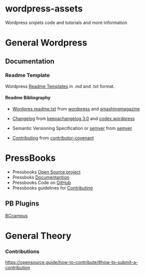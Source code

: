# wordpress-assets
Wordpress snipets code and tutorials and more information

# General Wordpress

## Documentation

### Readme Template

Wordpress [Readme Templates](readme/README.md) in .md and .txt format.

#### Readme Bibliography

* [Wordpres readme.txt](readme/readme.txt) from [wordpress](https://wordpress.org/plugins/developers/#readme "wordpress.org") and [smashingmagazine](https://www.smashingmagazine.com/2011/11/improve-wordpress-plugins-readme-txt/ "smashingmagazine.com")

* [Changelog](readme/docs/changelog/CHANGELOG.md) from [keepachangelog 3.0](http://keepachangelog.com/en/0.3.0/ "keepachangelog.com/en/0.3.0") and [codex.wordpress](https://codex.wordpress.org/Version_4.7 "codex.wordpress.org")

* Semantic Versioning Specification or [semver](readme/docs/semver/semver.md) from [semver](http://semver.org "semver.org")

* [Contributing](readme/docs/contributing/CONTRIBUTING.md) from [contributor-covenant](http://contributor-covenant.org/ "contributor-covenant.org")

# PressBooks
* Pressbooks [Open Source project](https://pressbooks.org/)
* Pressboks [Documentantion](http://docs.pressbooks.org/)
* Pressbooks Code on [GitHub](http://github.com/pressbooks/pressbooks/)
* Pressbooks guidelines for [Contributing](https://github.com/pressbooks/pressbooks/blob/dev/.github/CONTRIBUTING.md)

## PB Plugins
[BCcampus](https://github.com/BCcampus)

# General Theory

### Contributions

https://opensource.guide/how-to-contribute/#how-to-submit-a-contribution


